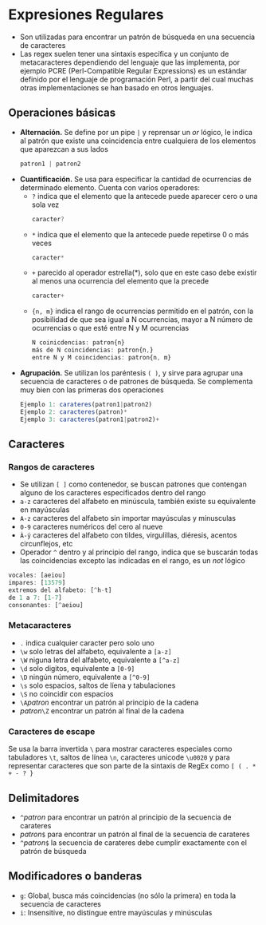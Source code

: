 # Expresiones Regulares
- Son utilizadas para encontrar un patrón de búsqueda en una secuencia de caracteres
- Las regex suelen tener una sintaxis específica y un conjunto de metacaracteres dependiendo del lenguaje que las implementa, por ejemplo PCRE (Perl-Compatible Regular Expressions) es un estándar definido por el lenguaje de programación Perl, a partir del cual muchas otras implementaciones se han basado en otros lenguajes.

## Operaciones básicas
- __Alternación.__ Se define por un pipe ` | ` y reprensar un _or_ lógico, le indica al patrón que existe una coincidencia entre cualquiera de los elementos que aparezcan a sus lados
    ~~~js
    patron1 | patron2
    ~~~
- __Cuantificación.__ Se usa para especificar la cantidad de ocurrencias de determinado elemento. Cuenta con varios operadores:
    * ` ? ` indica que el elemento que la antecede puede aparecer cero o una sola vez
        ~~~js
        caracter?
        ~~~
    * ` * ` indica que el elemento que la antecede puede repetirse 0 o más veces
        ~~~js
        caracter*
        ~~~
    * ` + ` parecido al operador estrella(*), solo que en este caso debe existir al menos una ocurrencia del elemento que la precede
        ~~~js
        caracter+
        ~~~
    * `{n, m}` indica el rango de ocurrencias permitido en el patrón, con la posibilidad de que sea igual a N ocurrencias, mayor a N número de ocurrencias o que esté entre N y M ocurrencias
        ~~~js
        N coinicdencias: patron{n}
        más de N coincidencias: patron{n,}
        entre N y M coincidencias: patron{n, m}
        ~~~
- __Agrupación.__ Se utilizan los paréntesis `( )`, y sirve para agrupar una secuencia de caracteres o de patrones de búsqueda. Se complementa muy bien con las primeras dos operaciones
    ~~~js
    Ejemplo 1: carateres(patron1|patron2)
    Ejemplo 2: caracteres(patron)*
    Ejemplo 3: caracteres(patron1|patron2)+
    ~~~


## Caracteres
### Rangos de caracteres
- Se utilizan `[ ]` como contenedor, se buscan patrones que contengan alguno de los caracteres especificados dentro del rango
- `a-z` caracteres del alfabeto en minúscula, también existe su equivalente en mayúsculas
- `A-z` caracteres del alfabeto sin importar mayúsculas y mínusculas
- `0-9` caracteres numéricos del cero al nueve
- `À-ÿ` caracteres del alfabeto con tildes, virgulillas, diéresis, acentos circunflejos, etc
- Operador ` ^ ` dentro y al principio del rango, indica que se buscarán todas las coincidencias excepto las indicadas en el rango, es un _not_ lógico
~~~js
vocales: [aeiou]
impares: [13579]
extremos del alfabeto: [^h-t]
de 1 a 7: [1-7]
consonantes: [^aeiou]
~~~

### Metacaracteres
- ` . ` indica cualquier caracter pero solo uno
- `\w` solo letras del alfabeto, equivalente a `[a-z]`
- `\W` niguna letra del alfabeto, equivalente a `[^a-z]`
- `\d` solo digitos, equivalente a `[0-9]`
- `\D` ningún número, equivalente a `[^0-9]`
- `\s` solo espacios, saltos de líena y tabulaciones
- `\S` no coincidir con espacios
- `\A`_patron_ encontrar un patrón al principio de la cadena
- _patron_`\Z` encontrar un patrón al final de la cadena

### Caracteres de escape
Se usa la barra invertida ` \ ` para mostrar caracteres especiales como tabuladores `\t`, saltos de línea `\n`, caracteres unicode `\u0020` y para representar caracteres que son parte de la sintaxis de RegEx como `[ ( . * + - ? }`


## Delimitadores
- `^`_patron_ para encontrar un patrón al principio de la secuencia de carateres
- _patron_`$` para encontrar un patrón al final de la secuencia de carateres
- `^`_patron_`$` la secuencia de carateres debe cumplir exactamente con el patrón de búsqueda


## Modificadores o banderas
- `g`: Global, busca más coincidencias (no sólo la primera) en toda la secuencia de caracteres
- `i`: Insensitive, no distingue entre mayúsculas y minúsculas

